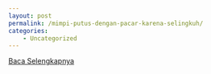```yaml
---
layout: post
permalink: /mimpi-putus-dengan-pacar-karena-selingkuh/
categories:
    - Uncategorized
---
```


[Baca Selengkapnya](/07)